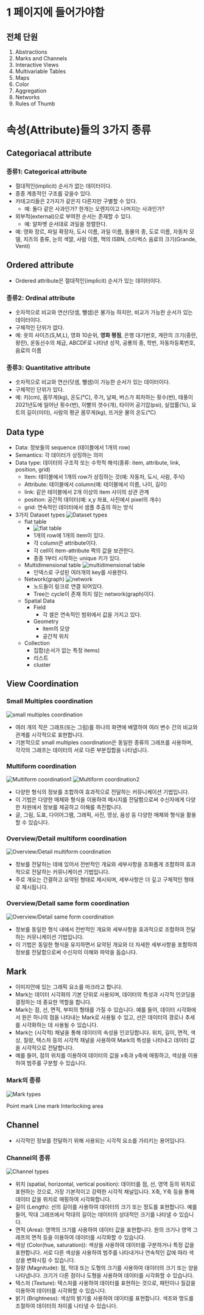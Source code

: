# 1 페이지에 들어가야함

## 전체 단원
1.  Abstractions
1.  Marks and Channels
1.  Interactive Views
1.  Multivariable Tables
1.  Maps
1.  Color
1.  Aggregation
1.  Networks
1.  Rules of Thumb

# 속성(Attribute)들의 3가지 종류
## Categoriacal attribute
### 종류1: Categorical attribute
* 절대적인(implicit) 순서가 없는 데이터이다.
* 종종 계층적인 구조를 갖을수 있다.
* 카테고리들은 2가지가 같은지 다른지만 구별할 수 있다.
    * 예: 둘다 같은 사과인가? 한개는 오렌지이고 나머지는 사과인가?
* 외부적(external)으로 부여한 순서는 존재할 수 있다.
    * 예: 알파벳 순서대로 과일을 정렬한다.
* 예: 영화 장르, 파일 확장자, 도시 이름, 과일 이름, 동물의 종, 도로 이름, 자동차 모델, 치즈의 종류, 눈의 색깔, 사람 이름, 책의 ISBN, 스타벅스 음료의 크기(Grande, Venti)

## Ordered attribute
* Ordered attribute은 절대적인(implicit) 순서가 있는 데이터이다.
### 종류2: Ordinal attribute
* 숫자적으로 비교와 연산(덧셈, 뺄셈)은 불가능 하지만, 비교가 가능한 순서가 있는 데이터이다.
* 구체적인 단위가 없다.
* 예: 옷의 사이즈(S,M,L), 영화 10순위, **영화 평점**, 은행 대기번호, 계란의 크기(중란, 왕란), 운동선수의 체급, ABCDF로 나타낸 성적, 공룡의 종, 학번, 자동차등록번호, 음료의 이름

### 종류3: Quantitative attribute
* 숫자적으로 비교와 연산(덧셈, 뺄셈)이 가능한 순서가 있는 데이터이다.
* 구체적인 단위가 있다.
* 예: 키(cm), 몸무게(kg), 온도(°C), 주가, 날짜, 버스가 회차하는 횟수(번), 태풍이 2021년도에 일어난 횟수(번), 이빨의 갯수(개), 타이어 공기압(psi), 실업률(%), 요트의 길이(미터), 사람의 평균 몸무게(kg), 뜨거운 물의 온도(°C)

## Data type
* Data: 정보들의 sequence (테이블에서 1개의 row)
* Semantics: 각 데이터가 상징하는 의미
* Data type: 데이터의 구조적 또는 수학적 해석(종류: item, attribute, link, position, grid)
    * Item: 테이블에서 1개의 row가 상징하는 것(예: 자동차, 도시, 사람, 주식)
    * Attribute: 테이블에서 column(예: 테이블에서 이름, 나이, 길이)
    * link: 같은 테이블에서 2개 이상의 item 사이의 상관 관계
    * position: 공간적 데이터(예: x,y 좌표, 사진에서 pixel의 개수)
    * grid: 연속적인 데이터에서 샘플 추출의 하는 방식
* 3가지 Dataset types
![Dataset types](./cheat%20sheat%20src/Dataset%20types.png)
    * flat table
        * ![flat table](./cheat%20sheat%20src/flat%20table.png)
        * 1개의 row에 1개의 item이 있다.
        * 각 column은 attribute이다.
        * 각 cell이 item-attribute 짝의 값을 보관한다.
        * 종종 1부터 시작하는 unique 키가 있다.
    * Multidimensional table
    ![multidimensional table](./cheat%20sheat%20src/multidimensional%20table.png)
        * 인덱스로 구성된 여러개의 key를 사용한다.
    * Network(graph)
    ![network](./cheat%20sheat%20src/network.png)
        * 노드들이 링크로 연결 되어있다.
        * Tree는 cycle이 존재 하지 않는 network(graph)이다.
    * Spatial Data
        * Field
            * 각 셀은 연속적인 범위에서 값을 가지고 있다.
        * Geometry
            * item의 모양
            * 공간적 위치
    * Collection
        * 집합(순서가 없는 특정 items)
        * 리스트
        * cluster


## View Coordination
### Small Multiples coordination
![small multiples coordination](./cheat%20sheat%20src/Small%20multiples%20coordination.png)
* 여러 개의 작은 그래프(또는 그림)를 하나의 화면에 배열하여 여러 변수 간의 비교와 관계를 시각적으로 표현합니다.
* 기본적으로 small multiples coordination은 동일한 종류의 그래프를 사용하며, 각각의 그래프는 데이터의 서로 다른 부분집합을 나타냅니다.


### Multiform coordination
![Multiform coordination1](./cheat%20sheat%20src/Multiform%20coordination1.png)
![Multiform coordination2](./cheat%20sheat%20src/Multiform%20coordination2.png)
* 다양한 형식의 정보를 조합하여 효과적으로 전달하는 커뮤니케이션 기법입니다.
* 이 기법은 다양한 매체와 형식을 이용하여 메시지를 전달함으로써 수신자에게 다양한 차원에서 정보를 제공하고 이해를 촉진합니다.
* 글, 그림, 도표, 다이어그램, 그래픽, 사진, 영상, 음성 등 다양한 매체와 형식을 활용할 수 있습니다.

### Overview/Detail multiform coordination
![Overview/Detail multiform coordination](./cheat%20sheat%20src/Overview-detail%20multiform.png)
* 정보를 전달하는 데에 있어서 전반적인 개요와 세부사항을 조화롭게 조합하여 효과적으로 전달하는 커뮤니케이션 기법입니다.
* 주로 개요는 간결하고 요약된 형태로 제시되며, 세부사항은 더 깊고 구체적인 형태로 제시됩니다. 

### Overview/Detail same form coordination
![Overview/Detail same form coordination](./cheat%20sheat%20src/Overview%3ADetail%20same%20form%20coordination.png)
* 정보를 동일한 형식 내에서 전반적인 개요와 세부사항을 효과적으로 조합하여 전달하는 커뮤니케이션 기법입니다.
* 이 기법은 동일한 형식을 유지하면서 요약된 개요와 더 자세한 세부사항을 포함하여 정보를 전달함으로써 수신자의 이해와 파악을 돕습니다.

## Mark
* 이미지안에 있는 그래픽 요소를 마크라고 합니다.
* Mark는 데이터 시각화의 기본 단위로 사용되며, 데이터의 특성과 시각적 인코딩을 결정하는 데 중요한 역할을 합니다.
* Mark는 점, 선, 면적, 부피의 형태를 가질 수 있습니다.
예를 들어, 데이터 시각화에서 원은 하나의 점을 나타내는 Mark로 사용될 수 있고, 선은 데이터의 경로나 추세를 시각화하는 데 사용될 수 있습니다.
* Mark는 (시각적) 채널을 통해 데이터의 속성을 인코딩합니다. 위치, 길이, 면적, 색상, 질량, 텍스처 등의 시각적 채널을 사용하여 Mark의 특성을 나타내고 데이터 값을 시각적으로 전달합니다.
* 예를 들어, 점의 위치를 이용하여 데이터의 값을 x축과 y축에 매핑하고, 색상을 이용하여 범주를 구분할 수 있습니다.

### Mark의 종류
![Mark types](./cheat%20sheat%20src/Mark%20types.png)

Point mark
Line mark
Interlocking area

## Channel
* 시각적인 정보를 전달하기 위해 사용되는 시각적 요소를 가리키는 용어입니다. 
### Channel의 종류
![Channel types](./cheat%20sheat%20src/Channel%20types.png)
* 위치 (spatial, horizontal, vertical position): 데이터를 점, 선, 영역 등의 위치로 표현하는 것으로, 가장 기본적이고 강력한 시각적 채널입니다. X축, Y축 등을 통해 데이터 값을 위치로 매핑하여 시각화합니다.
* 길이 (Length): 선의 길이를 사용하여 데이터의 크기 또는 정도를 표현합니다. 예를 들어, 막대 그래프에서 막대의 길이는 데이터의 상대적인 크기를 나타낼 수 있습니다.
* 면적 (Area): 영역의 크기를 사용하여 데이터 값을 표현합니다. 원의 크기나 영역 그래프의 면적 등을 이용하여 데이터를 시각화할 수 있습니다.
* 색상 (Color(hue, saturation)): 색상을 사용하여 데이터를 구분하거나 특정 값을 표현합니다. 서로 다른 색상을 사용하여 범주를 나타내거나 연속적인 값에 따라 색상을 변화시킬 수 있습니다.
* 질량 (Magnitude): 점, 막대 또는 도형의 크기를 사용하여 데이터의 크기 또는 양을 나타냅니다. 크기가 다른 점이나 도형을 사용하여 데이터를 시각화할 수 있습니다.
* 텍스처 (Texture): 텍스처를 사용하여 데이터를 표현하는 것으로, 패턴이나 질감을 이용하여 데이터를 시각화할 수 있습니다.
* 밝기 (Brightness): 색상의 밝기를 사용하여 데이터를 표현합니다. 색조와 명도를 조절하여 데이터의 차이를 나타낼 수 있습니다.

